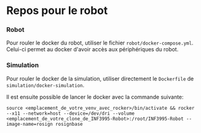 # Repos pour le robot

### Robot

Pour rouler le docker du robot, utiliser le fichier `robot/docker-compose.yml`. Celui-ci permet au docker d'avoir accès aux périphériques du robot.

### Simulation

Pour rouler le docker de la simulation, utiliser directement le `Dockerfile` de `simulation/docker-simulation`.

Il est ensuite possible de lancer le docker avec la commande suivante:

`source <emplacement_de_votre_venv_avec_rocker>/bin/activate && rocker --x11 --network=host --device=/dev/dri --volume <emplacement_de_votre_clone_de_INF3995-Robot>:/root/INF3995-Robot --image-name=rosign rosignbase`

